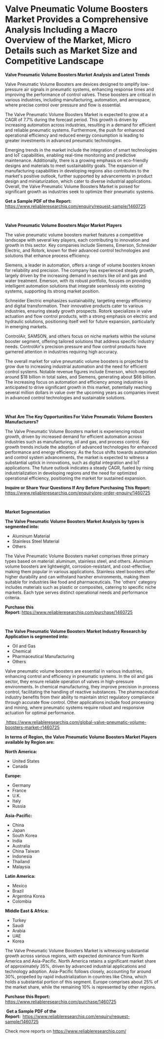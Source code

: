 <p><h1>Valve Pneumatic Volume Boosters Market Provides a Comprehensive Analysis Including a Macro Overview of the Market, Micro Details such as Market Size and Competitive Landscape</h1></p><p><strong>Valve Pneumatic Volume Boosters Market Analysis and Latest Trends</strong></p>
<p><p>Valve Pneumatic Volume Boosters are devices designed to amplify low-pressure air signals in pneumatic systems, enhancing response times and improving the performance of control valves. These boosters are critical in various industries, including manufacturing, automation, and aerospace, where precise control over pressure and flow is essential.</p><p>The Valve Pneumatic Volume Boosters Market is expected to grow at a CAGR of 7.7% during the forecast period. This growth is driven by increasing automation across industries, resulting in a demand for efficient and reliable pneumatic systems. Furthermore, the push for enhanced operational efficiency and reduced energy consumption is leading to greater investments in advanced pneumatic technologies.</p><p>Emerging trends in the market include the integration of smart technologies and IoT capabilities, enabling real-time monitoring and predictive maintenance. Additionally, there is a growing emphasis on eco-friendly designs and materials to meet sustainability goals. The expansion of manufacturing capabilities in developing regions also contributes to the market's positive outlook, further supported by advancements in product design and miniaturization, which cater to diverse industrial applications. Overall, the Valve Pneumatic Volume Boosters Market is poised for significant growth as industries seek to optimize their pneumatic systems.</p></p>
<p><strong>Get a Sample PDF of the Report:&nbsp;</strong> <a href="https://www.reliableresearchiq.com/enquiry/request-sample/1460725?utm_campaign=2285&utm_medium=2&utm_source=Github&utm_content=ia&utm_term=24032025&utm_id=valve-pneumatic-volume-boosters">https://www.reliableresearchiq.com/enquiry/request-sample/1460725</a></p>
<p>&nbsp;</p>
<p><strong>Valve Pneumatic Volume Boosters Major Market Players</strong></p>
<p><p>The valve pneumatic volume boosters market features a competitive landscape with several key players, each contributing to innovation and growth in this sector. Key companies include Siemens, Emerson, Schneider Electric, and Rotork, known for their advanced control technologies and solutions that enhance process efficiency.</p><p>Siemens, a leader in automation, offers a range of volume boosters known for reliability and precision. The company has experienced steady growth, largely driven by the increasing demand in sectors like oil and gas and water treatment. Emerson, with its robust portfolio, focuses on providing intelligent automation solutions that integrate seamlessly into existing systems, supporting its strong market position.</p><p>Schneider Electric emphasizes sustainability, targeting energy efficiency and digital transformation. Their innovative products cater to various industries, ensuring steady growth prospects. Rotork specializes in valve actuation and flow control products, with a strong emphasis on electric and hydraulic solutions, positioning itself well for future expansion, particularly in emerging markets.</p><p>ControlAir, SAMSON, and others focus on niche markets within the volume booster segment, offering tailored solutions that address specific industry needs. ControlAir's precision pressure and flow control products have garnered attention in industries requiring high accuracy.</p><p>The overall market for valve pneumatic volume boosters is projected to grow due to increasing industrial automation and the need for efficient control systems. Notable revenue figures include Emerson, which reported around $18 billion in total sales, and Siemens, generating about $66 billion. The increasing focus on automation and efficiency among industries is anticipated to drive significant growth in this market, potentially reaching several million dollars in value over the upcoming years as companies invest in advanced control technologies and sustainable solutions.</p></p>
<p>&nbsp;</p>
<p><strong>What Are The Key Opportunities For Valve Pneumatic Volume Boosters Manufacturers?</strong></p>
<p><p>The Valve Pneumatic Volume Boosters market is experiencing robust growth, driven by increased demand for efficient automation across industries such as manufacturing, oil and gas, and process control. Key growth trends include the adoption of advanced technologies for enhanced performance and energy efficiency. As the focus shifts towards automation and control system advancements, the market is expected to witness a substantial uptick in innovations, such as digital integration and IoT applications. The future outlook indicates a steady CAGR, fueled by rising industrialization in developing regions and the need for optimized operational efficiency, positioning the market for sustained expansion.</p></p>
<p><strong>Inquire or Share Your Questions If Any Before Purchasing This Report:</strong> <a href="https://www.reliableresearchiq.com/enquiry/pre-order-enquiry/1460725?utm_campaign=2285&utm_medium=2&utm_source=Github&utm_content=ia&utm_term=24032025&utm_id=valve-pneumatic-volume-boosters">https://www.reliableresearchiq.com/enquiry/pre-order-enquiry/1460725</a></p>
<p>&nbsp;</p>
<p><strong>Market Segmentation</strong></p>
<p><strong>The Valve Pneumatic Volume Boosters Market Analysis by types is segmented into:</strong></p>
<p><ul><li>Aluminum Material</li><li>Stainless Steel Material</li><li>Others</li></ul></p>
<p><p>The Valve Pneumatic Volume Boosters market comprises three primary types based on material: aluminum, stainless steel, and others. Aluminum volume boosters are lightweight, corrosion-resistant, and cost-effective, making them popular in various applications. Stainless steel boosters offer higher durability and can withstand harsher environments, making them suitable for industries like food and pharmaceuticals. The 'others' category includes materials such as plastic or composites, catering to specific niche markets. Each type serves distinct operational needs and performance criteria.</p></p>
<p><strong>Purchase this Report:&nbsp;</strong><a href="https://www.reliableresearchiq.com/purchase/1460725?utm_campaign=2285&utm_medium=2&utm_source=Github&utm_content=ia&utm_term=24032025&utm_id=valve-pneumatic-volume-boosters">https://www.reliableresearchiq.com/purchase/1460725</a></p>
<p>&nbsp;</p>
<p><strong>The Valve Pneumatic Volume Boosters Market Industry Research by Application is segmented into:</strong></p>
<p><ul><li>Oil and Gas</li><li>Chemical</li><li>Pharmaceutical Manufacturing</li><li>Others</li></ul></p>
<p><p>Valve pneumatic volume boosters are essential in various industries, enhancing control and efficiency in pneumatic systems. In the oil and gas sector, they ensure reliable operation of valves in high-pressure environments. In chemical manufacturing, they improve precision in process control, facilitating the handling of reactive substances. The pharmaceutical industry benefits from their ability to maintain strict regulatory compliance through accurate flow control. Other applications include food processing and mining, where pneumatic systems require robust and responsive actuation for optimal performance.</p></p>
<p><a href="https://www.reliableresearchiq.com/global-valve-pneumatic-volume-boosters-market-r1460725?utm_campaign=2285&utm_medium=2&utm_source=Github&utm_content=ia&utm_term=24032025&utm_id=valve-pneumatic-volume-boosters">&nbsp;https://www.reliableresearchiq.com/global-valve-pneumatic-volume-boosters-market-r1460725</a></p>
<p><strong>In terms of Region, the Valve Pneumatic Volume Boosters Market Players available by Region are:</strong></p>
<p>
    <p> <strong> North America: </strong>
        <ul>
            <li>United States</li>
            <li>Canada</li>
        </ul>
        </p> 
    <p> <strong> Europe: </strong>
        <ul>
            <li>Germany</li>
            <li>France</li>
            <li>U.K.</li>
            <li>Italy</li>
            <li>Russia</li>
        </ul>
        </p> 
    <p> <strong> Asia-Pacific: </strong>
        <ul>
            <li>China</li>
            <li>Japan</li>
            <li>South Korea</li>
            <li>India</li>
            <li>Australia</li>
            <li>China Taiwan</li>
            <li>Indonesia</li>
            <li>Thailand</li>
            <li>Malaysia</li>
        </ul>
        </p> 
    <p> <strong> Latin America: </strong>
        <ul>
            <li>Mexico</li>
            <li>Brazil</li>
            <li>Argentina Korea</li>
            <li>Colombia</li>
        </ul>
        </p> 
    <p> <strong> Middle East & Africa: </strong>
        <ul>
            <li>Turkey</li>
            <li>Saudi</li>
            <li>Arabia</li>
            <li>UAE</li>
            <li>Korea</li>
        </ul>
    </p>
    </p>
<p><p>The Valve Pneumatic Volume Boosters Market is witnessing substantial growth across various regions, with expected dominance from North America and Asia-Pacific. North America retains a significant market share of approximately 35%, driven by advanced industrial applications and technology adoption. Asia-Pacific follows closely, accounting for around 30%, propelled by rapid industrialization in countries like China, which holds a substantial portion of this segment. Europe comprises about 25% of the market share, while the remaining 10% is represented by other regions.</p></p>
<p><strong>Purchase this Report: </strong><a href="https://www.reliableresearchiq.com/purchase/1460725?utm_campaign=2285&utm_medium=2&utm_source=Github&utm_content=ia&utm_term=24032025&utm_id=valve-pneumatic-volume-boosters">https://www.reliableresearchiq.com/purchase/1460725</a></p>
<p>&nbsp;<strong>Get a Sample PDF of the Report:&nbsp;&nbsp;</strong><a href="https://www.reliableresearchiq.com/enquiry/request-sample/1460725?utm_campaign=2285&utm_medium=2&utm_source=Github&utm_content=ia&utm_term=24032025&utm_id=valve-pneumatic-volume-boosters">https://www.reliableresearchiq.com/enquiry/request-sample/1460725</a></p>
<p><strong></strong></p>
<p>Check more reports on <a href="https://www.reliableresearchiq.com/?utm_campaign=2285&utm_medium=2&utm_source=Github&utm_content=ia&utm_term=24032025&utm_id=valve-pneumatic-volume-boosters">https://www.reliableresearchiq.com/</a></p>
